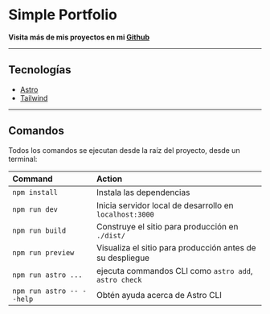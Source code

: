 # Simple Portfolio

**Visita más de mis proyectos en mi [Github](https://github.com/wwuxs)**

---

## Tecnologías

- [Astro](https://astro.build/)
- [Tailwind](https://tailwindcss.com/)

---

## Comandos

Todos los comandos se ejecutan desde la raíz del proyecto, desde un terminal:

| Command                   | Action                                                    |
| :------------------------ | :-------------------------------------------------------- |
| `npm install`             | Instala las dependencias                                  |
| `npm run dev`             | Inicia servidor local de desarrollo en `localhost:3000`   |
| `npm run build`           | Construye el sitio para producción en `./dist/`           |
| `npm run preview`         | Visualiza el sitio para producción antes de su despliegue |
| `npm run astro ...`       | ejecuta commandos CLI como `astro add`, `astro check`     |
| `npm run astro -- --help` | Obtén ayuda acerca de Astro CLI                           |
